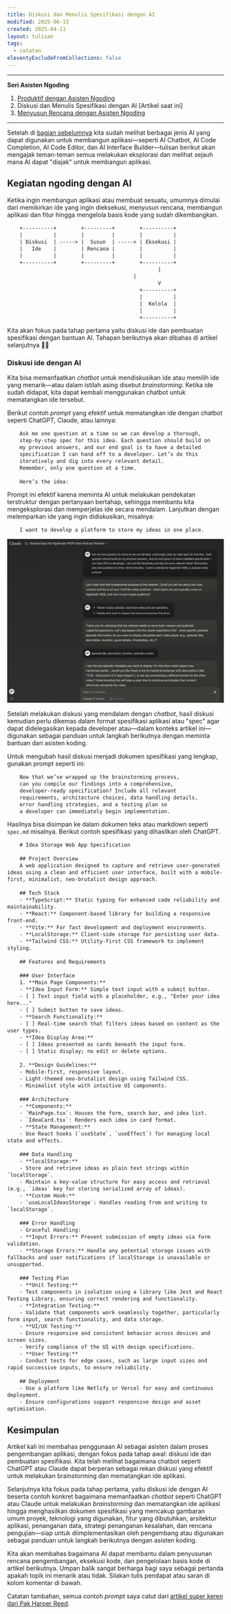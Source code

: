 ```yaml
---
title: Diskusi dan Menulis Spesifikasi dengan AI
modified: 2025-06-13
created: 2025-04-11
layout: tulisan
tags:
  - catatan
eleventyExcludeFromCollections: false
---
```


--- 
**Seri Asisten Ngoding**
1. [Produktif dengan Asisten Ngoding](/catatan/asisten-ngoding)
2. Diskusi dan Menulis Spesifikasi dengan AI [Artikel saat ini]
3. [Menyusun Rencana dengan Asisten Ngoding](/catatan/asisten-ngoding-3) 
---

Setelah di [bagian sebelumnya](/catatan/asisten-ngoding) kita sudah melihat berbagai jenis AI yang dapat digunakan untuk membangun aplikasi—seperti AI Chatbot, AI Code Completion, AI Code Editor, dan AI Interface Builder—tulisan berikut akan mengajak teman-teman semua melakukan eksplorasi dan melihat sejauh mana AI dapat "diajak" untuk membangun aplikasi.


## Kegiatan ngoding dengan AI

Ketika ingin membangun aplikasi atau membuat sesuatu, umumnya dimulai dari memikirkan ide yang ingin dieksekusi, menyusun rencana, membangun aplikasi dan fitur hingga mengelola basis kode yang sudah dikembangkan.


```text
    +----------+        +---------+        +----------+
    |          |        |         |        |          |
    | Diskusi  | -----> |  Susun  | -----> | Eksekusi |
    |   Ide    |        | Rencana |        |          |
    |          |        |         |        |          |
    +----------+        +---------+        +----------+
                                                 |
		                                 |
                                                 V
                                           +----------+
                                           |          |
                                           |  Kelola  |
                                           |          |
                                           +----------+
```

Kita akan fokus pada tahap pertama yaitu diskusi ide dan pembuatan spesifikasi dengan bantuan AI. Tahapan berikutnya akan dibahas di artikel selanjutnya ✌🏼

### Diskusi ide dengan AI

Kita bisa memanfaatkan *chatbot* untuk mendiskusikan ide atau memilih ide yang menarik—atau dalam istilah asing disebut *brainstorming*. Ketika ide sudah didapat, kita dapat kembali menggunakan chatbot untuk mematangkan ide tersebut.

Berikut contoh *prompt* yang efektif untuk mematangkan ide dengan chatbot seperti ChatGPT, Claude, atau lainnya:

```text
    Ask me one question at a time so we can develop a thorough,
    step-by-step spec for this idea. Each question should build on
    my previous answers, and our end goal is to have a detailed
    specification I can hand off to a developer. Let’s do this
    iteratively and dig into every relevant detail.
    Remember, only one question at a time.
    
    Here’s the idea:
```

Prompt ini efektif karena meminta AI untuk melakukan pendekatan terstruktur dengan pertanyaan bertahap, sehingga membantu kita mengeksplorasi dan memperjelas ide secara mendalam.
Lanjutkan dengan melemparkan ide yang ingin didiskusikan, misalnya:

```text
    I want to develop a platform to store my ideas in one place.
```

![chatbot claude.ai](/assets/asisten/claude.png)

Setelah melakukan diskusi yang mendalam dengan *chatbot*, hasil diskusi kemudian perlu dikemas dalam format spesifikasi aplikasi atau "spec" agar dapat didelegasikan kepada developer atau—dalam konteks artikel ini—digunakan sebagai panduan untuk langkah berikutnya dengan meminta bantuan dari asisten koding.

Untuk mengubah hasil diskusi menjadi dokumen spesifikasi yang lengkap, gunakan prompt seperti ini:

```text
    Now that we’ve wrapped up the brainstorming process,
    can you compile our findings into a comprehensive,
    developer-ready specification? Include all relevant
    requirements, architecture choices, data handling details,
    error handling strategies, and a testing plan so
    a developer can immediately begin implementation.
```

Hasilnya bisa disimpan ke dalam dokumen teks atau markdown seperti `spec.md` misalnya. Berikut contoh spesifikasi yang dihasilkan oleh ChatGPT.

```text
    # Idea Storage Web App Specification
    
    ## Project Overview
    A web application designed to capture and retrieve user-generated ideas using a clean and efficient user interface, built with a mobile-first, minimalist, neo-brutalist design approach.
    
    ## Tech Stack
    - **TypeScript:** Static typing for enhanced code reliability and maintainability.
    - **React:** Component-based library for building a responsive front-end.
    - **Vite:** For fast development and deployment environments.
    - **LocalStorage:** Client-side storage for persisting user data.
    - **Tailwind CSS:** Utility-first CSS framework to implement styling.
    
    ## Features and Requirements
    
    ### User Interface
    1. **Main Page Components:**
    - **Idea Input Form:** Simple text input with a submit button.
    - [ ] Text input field with a placeholder, e.g., "Enter your idea here..."
    - [ ] Submit button to save ideas.
    - **Search Functionality:**
    - [ ] Real-time search that filters ideas based on content as the user types.
    - **Idea Display Area:**
    - [ ] Ideas presented as cards beneath the input form.
    - [ ] Static display; no edit or delete options.
    
    2. **Design Guidelines:**
    - Mobile-first, responsive layout.
    - Light-themed neo-brutalist design using Tailwind CSS.
    - Minimalist style with intuitive UI components.
    
    ### Architecture
    - **Components:**
    - `MainPage.tsx`: Houses the form, search bar, and idea list.
    - `IdeaCard.tsx`: Renders each idea in card format.
    - **State Management:**
    - Use React hooks (`useState`, `useEffect`) for managing local state and effects.
    
    ### Data Handling
    - **localStorage:**
    - Store and retrieve ideas as plain text strings within `localStorage`.
    - Maintain a key-value structure for easy access and retrieval (e.g., `ideas` key for storing serialized array of ideas).
    - **Custom Hook:**
    - `useLocalIdeasStorage`: Handles reading from and writing to `localStorage`.
    
    ### Error Handling
    - Graceful Handling:
    - **Input Errors:** Prevent submission of empty ideas via form validation.
    - **Storage Errors:** Handle any potential storage issues with fallbacks and user notifications if localStorage is unavailable or unsupported.
    
    ### Testing Plan
    - **Unit Testing:**
    - Test components in isolation using a library like Jest and React Testing Library, ensuring correct rendering and functionality.
    - **Integration Testing:**
    - Validate that components work seamlessly together, particularly form input, search functionality, and data storage.
    - **UI/UX Testing:**
    - Ensure responsive and consistent behavior across devices and screen sizes.
    - Verify compliance of the UI with design specifications.
    - **User Testing:**
    - Conduct tests for edge cases, such as large input sizes and rapid successive inputs, to ensure reliability.
    
    ## Deployment
    - Use a platform like Netlify or Vercel for easy and continuous deployment.
    - Ensure configurations support responsive design and asset optimization.
```


## Kesimpulan

Artikel kali ini membahas penggunaan AI sebagai asisten dalam proses pengembangan aplikasi, dengan fokus pada tahap awal: diskusi ide dan pembuatan spesifikasi. Kita telah melihat bagaimana chatbot seperti ChatGPT atau Claude dapat berperan sebagai rekan diskusi yang efektif untuk melakukan brainstorming dan mematangkan ide aplikasi.

Selanjutnya kita fokus pada tahap pertama, yaitu diskusi ide dengan AI beserta contoh konkret bagaimana memanfaatkan *chatbot* seperti ChatGPT atau Claude untuk melakukan *brainstorming* dan mematangkan ide aplikasi hingga menghasilkan dokumen spesifikasi yang mencakup gambaran umum proyek, teknologi yang digunakan, fitur yang dibutuhkan, arsitektur aplikasi, penanganan data, strategi penanganan kesalahan, dan rencana pengujian—siap untuk diimplementasikan oleh pengembang atau digunakan sebagai panduan untuk langkah berikutnya dengan asisten koding.

Kita akan membahas bagaimana AI dapat membantu dalam penyusunan rencana pengembangan, eksekusi kode, dan pengelolaan basis kode di artikel berikutnya. Umpan balik sangat berharga bagi saya sebagai pertanda apakah topik ini menarik atau tidak. Silakan tulis pendapat atau saran di kolom komentar di bawah.

Catatan tambahan, semua contoh *prompt* saya catut dari [artikel super keren dari Pak Harper Reed](https://harper.blog/2025/02/16/my-llm-codegen-workflow-atm/).


